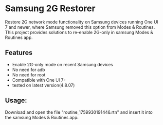 # Samsung 2G Restorer
Restore 2G network mode functionality on Samsung devices running One UI 7 and newer, where Samsung removed this option from Modes & Routines. This project provides solutions to re-enable 2G-only in samsung Modes & Routines app.

## Features
- Enable 2G-only mode on recent Samsung devices
- No need for adb
- No need for root
- Compatible with One UI 7+
- tested on latest version(4.8.07)

## Usage:
Download and open the file "routine_1759930191446.rtn" and insert it into the samsung Modes & Routines app.
